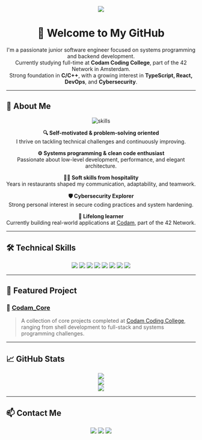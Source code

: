 <!-- Welcome Banner -->
<p align="center">
  <img src="https://readme-typing-svg.demolab.com?font=Fira+Code&size=24&pause=1000&color=00F87F&center=true&vCenter=true&width=700&lines=Hi,+I'm+Antonio+Simone!;C+Developer+%7C+Backend+Enthusiast;Learning+Systems+Programming+at+Codam" />
</p>

<h1 align="center">👋 Welcome to My GitHub</h1>

<p align="center">
  I'm a passionate junior software engineer focused on systems programming and backend development.  
  <br>Currently studying full-time at <strong>Codam Coding College</strong>, part of the 42 Network in Amsterdam.  
  <br>Strong foundation in <strong>C/C++</strong>, with a growing interest in <strong>TypeScript, React, DevOps</strong>, and <strong>Cybersecurity</strong>.  
</p>

---

## 🧠 About Me

<p align="center">
  <img src="https://skillicons.dev/icons?i=c,cpp,linux,docker,ts&theme=light" alt="skills" />
</p>

<p align="center">
  <b>🔍 Self-motivated & problem-solving oriented</b><br>
  I thrive on tackling technical challenges and continuously improving.
</p>

<p align="center">
  <b>⚙️ Systems programming & clean code enthusiast</b><br>
  Passionate about low-level development, performance, and elegant architecture.
</p>

<p align="center">
  <b>🧑‍🍳 Soft skills from hospitality</b><br>
  Years in restaurants shaped my communication, adaptability, and teamwork.
</p>

<p align="center">
  <b>🛡️ Cybersecurity Explorer</b><br>
  Strong personal interest in secure coding practices and system hardening.
</p>

<p align="center">
  <b>🚀 Lifelong learner</b><br>
  Currently building real-world applications at <a href="https://www.codam.nl/">Codam</a>, part of the 42 Network.
</p>

---

## 🛠️ Technical Skills

<p align="center">
  <img src="https://img.shields.io/badge/C-00599C?style=for-the-badge&logo=c&logoColor=white"/>
  <img src="https://img.shields.io/badge/C++-00599C?style=for-the-badge&logo=c%2B%2B&logoColor=white"/>
  <img src="https://img.shields.io/badge/TypeScript-3178C6?style=for-the-badge&logo=typescript&logoColor=white"/>
  <img src="https://img.shields.io/badge/React-20232A?style=for-the-badge&logo=react&logoColor=61DAFB"/>
  <img src="https://img.shields.io/badge/NestJS-E0234E?style=for-the-badge&logo=nestjs&logoColor=white"/>
  <img src="https://img.shields.io/badge/PostgreSQL-4169E1?style=for-the-badge&logo=postgresql&logoColor=white"/>
  <img src="https://img.shields.io/badge/Docker-2496ED?style=for-the-badge&logo=docker&logoColor=white"/>
  <img src="https://img.shields.io/badge/Linux-FCC624?style=for-the-badge&logo=linux&logoColor=black"/>
</p>

---

## 🚀 Featured Project

### 🔹 [Codam_Core](https://github.com/AntonioSimo/Codam_Core)
> A collection of core projects completed at [Codam Coding College](https://www.codam.nl/), ranging from shell development to full-stack and systems programming challenges.

---

## 📈 GitHub Stats

<p align="center">
  <img src="https://github-readme-stats.vercel.app/api?username=AntonioSimo&show_icons=true&theme=radical&hide_border=true" />
  <br>
  <img src="https://github-readme-streak-stats.herokuapp.com/?user=AntonioSimo&theme=radical&hide_border=true"/>
  <br>
  <img src="https://github-readme-stats.vercel.app/api/top-langs/?username=AntonioSimo&layout=compact&theme=radical&hide_border=true"/>
</p>

---

## 📫 Contact Me

<p align="center">
  <a href="mailto:anton.simone95@gmail.com"><img src="https://img.shields.io/badge/Gmail-D14836?style=for-the-badge&logo=gmail&logoColor=white"/></a>
  <a href="https://www.linkedin.com/in/simone-antonio"><img src="https://img.shields.io/badge/LinkedIn-blue?style=for-the-badge&logo=linkedin&logoColor=white"/></a>
  <a href="https://github.com/AntonioSimo"><img src="https://img.shields.io/badge/GitHub-000?style=for-the-badge&logo=github&logoColor=white"/></a>
</p>

